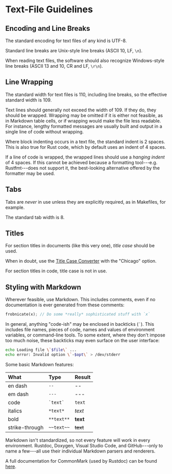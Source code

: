 # Text-File Guidelines

## Encoding and Line Breaks

The standard encoding for text files of any kind is UTF-8.

Standard line breaks are Unix-style line breaks (ASCII 10, LF, `\n`).

When reading text files, the software should also recognize Windows-style line breaks (ASCII 13 and 10, CR
and LF, `\r\n`).

## Line Wrapping

The standard width for text files is 110, including line breaks, so the effective standard width is 109.

Text lines should generally not exceed the width of 109. If they do, they should be wrapped. Wrapping may
be omitted if it is either not feasible, as in Markdown table cells, or if wrapping would make the file less
readable. For instance, lengthy formatted messages are usually built and output in a single line of code
without wrapping.

Where block indenting occurs in a text file, the standard indent is 2 spaces. This is also true for Rust
code, which by default uses an indent of 4 spaces.

If a line of code is wrapped, the wrapped lines should use a *hanging indent* of 4 spaces. If this cannot be
achieved because a formatting tool---e.g. Rustfmt---does not support it, the best-looking alternative
offered by the formatter may be used.

## Tabs

Tabs are *never* in use unless they are explicitly required, as in Makefiles, for example.

The standard tab width is 8.

## Titles

For section titles in documents (like this very one), *title case* should be used.

When in doubt, use the [Title Case Converter](https://titlecaseconverter.com) with the "Chicago" option.

For section titles in code, title case is not in use.

## Styling with Markdown

Wherever feasible, use Markdown. This includes comments, even if no documentation is ever generated from
these comments:

```rust
frobnicate(x); // Do some *really* sophisticated stuff with `x`
```

In general, anything "code-ish" may be enclosed in backticks (<code>`</code>). This includes file names,
pieces of code, names and values of environment variables, or command-line tools. To some extent, where they
don't impose too much noise, these backticks may even surface on the user interface:

```bash
echo Loading file \`$file\` ...
echo error: Invalid option \`-$opt\` > /dev/stderr
```

Some basic Markdown features:

| What           | Type                            | Result
| :------------- | :------------------------------ | :-----
| en dash        | `--`                            | --
| em dash        | `---`                           | ---
| code           | <code>&grave;text&grave;</code> | `text`
| italics        | `*text*`                        | *text*
| bold           | `**text**`                      | **text**
| strike-through | `~~text~~`                      | ~~text~~

Markdown isn't standardized, so not every feature will work in every environment. Rustdoc, Doxygen, Visual
Studio Code, and GitHub---only to name a few---all use their individual Markdown parsers and renderers.

A full documentation for CommonMark (used by Rustdoc) can be found
[here](https://spec.commonmark.org/0.31.2).
